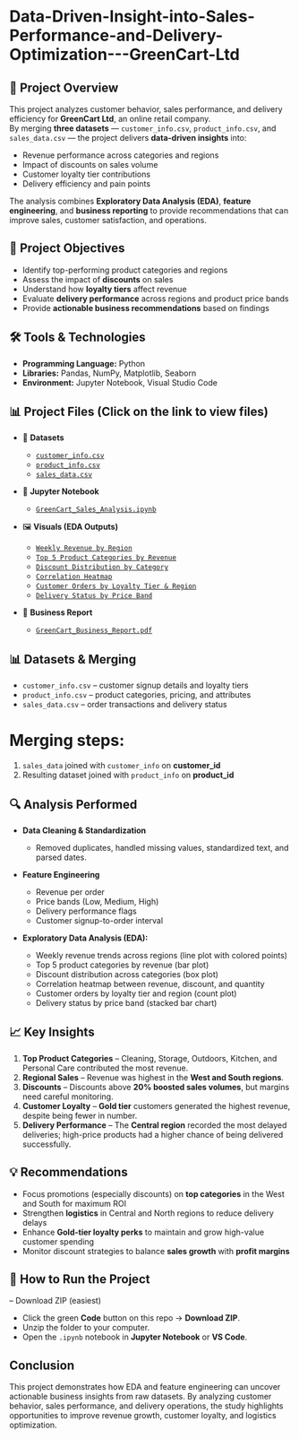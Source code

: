 # Data-Driven-Insight-into-Sales-Performance-and-Delivery-Optimization---GreenCart-Ltd

## 📌 Project Overview
This project analyzes customer behavior, sales performance, and delivery efficiency for **GreenCart Ltd**, an online retail company.  
By merging **three datasets** — `customer_info.csv`, `product_info.csv`, and `sales_data.csv` — the project delivers **data-driven insights** into:

- Revenue performance across categories and regions  
- Impact of discounts on sales volume  
- Customer loyalty tier contributions  
- Delivery efficiency and pain points  

The analysis combines **Exploratory Data Analysis (EDA)**, **feature engineering**, and **business reporting** to provide recommendations that can improve sales, customer satisfaction, and operations.

## 🎯 Project Objectives
- Identify top-performing product categories and regions  
- Assess the impact of **discounts** on sales  
- Understand how **loyalty tiers** affect revenue  
- Evaluate **delivery performance** across regions and product price bands  
- Provide **actionable business recommendations** based on findings  

## 🛠️ Tools & Technologies
- **Programming Language:** Python  
- **Libraries:** Pandas, NumPy, Matplotlib, Seaborn  
- **Environment:** Jupyter Notebook, Visual Studio Code  

## 📊 Project Files (Click on the link to view files)
- 📂 **Datasets**
  - [`customer_info.csv`](customer_info.csv)  
  - [`product_info.csv`](product_info.csv)  
  - [`sales_data.csv`](sales_data.csv)  

- 📘 **Jupyter Notebook**  
  - [`GreenCart_Sales_Analysis.ipynb`](GreenCart_Sales_Analysis.ipynb)  

- 🖼️ **Visuals (EDA Outputs)**  
  - [`Weekly Revenue by Region`](weekly_revenue_by_region.png)  
  - [`Top 5 Product Categories by Revenue`](top_5_categories.png)  
  - [`Discount Distribution by Category`](discount_distribution_across_product_categories.png)  
  - [`Correlation Heatmap`](correlation_revenue_discount_quantity.png)  
  - [`Customer Orders by Loyalty Tier & Region`](customer_orders_by_loyalty_tier_region.png)  
  - [`Delivery Status by Price Band`](delivery_status_by_price_band.jpeg)  

- 📑 **Business Report**  
  - [`GreenCart_Business_Report.pdf`](GreenCart_Business_Report.pdf)  

## 📊 Datasets & Merging
- `customer_info.csv` – customer signup details and loyalty tiers  
- `product_info.csv` – product categories, pricing, and attributes  
- `sales_data.csv` – order transactions and delivery status  

# Merging steps:
1. `sales_data` joined with `customer_info` on **customer_id**  
2. Resulting dataset joined with `product_info` on **product_id**  

## 🔍 Analysis Performed
- **Data Cleaning & Standardization**  
  - Removed duplicates, handled missing values, standardized text, and parsed dates.  
- **Feature Engineering**  
  - Revenue per order  
  - Price bands (Low, Medium, High)  
  - Delivery performance flags  
  - Customer signup-to-order interval  

- **Exploratory Data Analysis (EDA):**  
  - Weekly revenue trends across regions (line plot with colored points)  
  - Top 5 product categories by revenue (bar plot)  
  - Discount distribution across categories (box plot)  
  - Correlation heatmap between revenue, discount, and quantity  
  - Customer orders by loyalty tier and region (count plot)  
  - Delivery status by price band (stacked bar chart)  

## 📈 Key Insights
1. **Top Product Categories** – Cleaning, Storage, Outdoors, Kitchen, and Personal Care contributed the most revenue.  
2. **Regional Sales** – Revenue was highest in the **West and South regions**.  
3. **Discounts** – Discounts above **20% boosted sales volumes**, but margins need careful monitoring.  
4. **Customer Loyalty** – **Gold tier** customers generated the highest revenue, despite being fewer in number.  
5. **Delivery Performance** – The **Central region** recorded the most delayed deliveries; high-price products had a higher chance of being delivered successfully.  

## 💡 Recommendations
- Focus promotions (especially discounts) on **top categories** in the West and South for maximum ROI  
- Strengthen **logistics** in Central and North regions to reduce delivery delays  
- Enhance **Gold-tier loyalty perks** to maintain and grow high-value customer spending  
- Monitor discount strategies to balance **sales growth** with **profit margins**  

## 🚀 How to Run the Project
   – Download ZIP (easiest) 
   - Click the green **Code** button on this repo → **Download ZIP**.  
   - Unzip the folder to your computer.  
   - Open the `.ipynb` notebook in **Jupyter Notebook** or **VS Code**.  

## Conclusion
This project demonstrates how EDA and feature engineering can uncover actionable business insights from raw datasets.
By analyzing customer behavior, sales performance, and delivery operations, the study highlights opportunities to improve revenue growth, customer loyalty, and logistics optimization.
 
